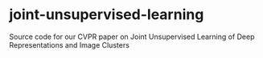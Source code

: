 # joint-unsupervised-learning
Source code for our CVPR paper on Joint Unsupervised Learning of Deep Representations and Image Clusters
